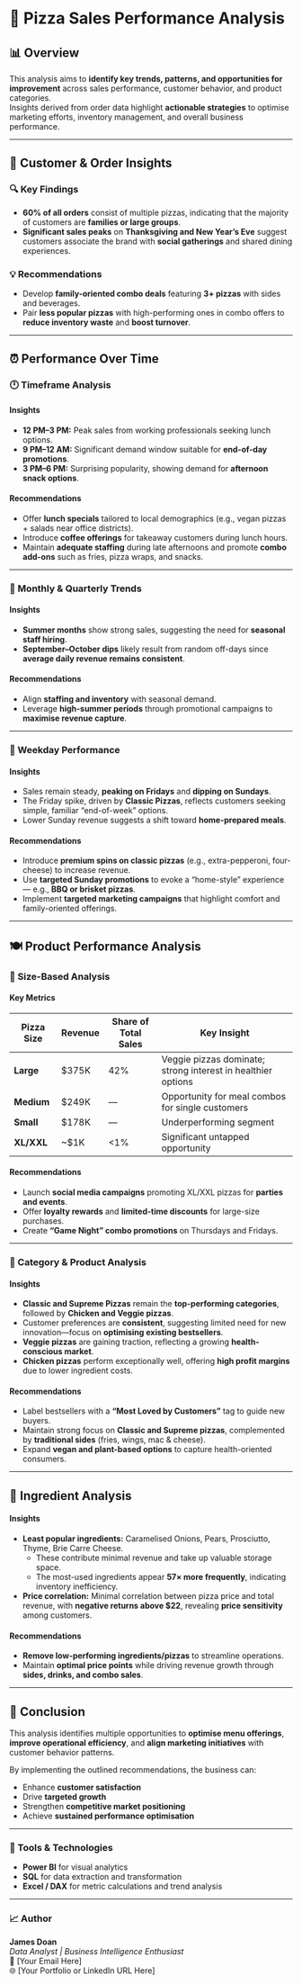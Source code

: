 # 🍕 Pizza Sales Performance Analysis

## 📊 Overview

This analysis aims to **identify key trends, patterns, and opportunities for improvement** across sales performance, customer behavior, and product categories.  
Insights derived from order data highlight **actionable strategies** to optimise marketing efforts, inventory management, and overall business performance.

---

## 👥 Customer & Order Insights

### 🔍 Key Findings
- **60% of all orders** consist of multiple pizzas, indicating that the majority of customers are **families or large groups**.  
- **Significant sales peaks** on **Thanksgiving and New Year’s Eve** suggest customers associate the brand with **social gatherings** and shared dining experiences.

### 💡 Recommendations
- Develop **family-oriented combo deals** featuring **3+ pizzas** with sides and beverages.  
- Pair **less popular pizzas** with high-performing ones in combo offers to **reduce inventory waste** and **boost turnover**.

---

## ⏰ Performance Over Time

### 🕛 Timeframe Analysis

#### Insights
- **12 PM–3 PM:** Peak sales from working professionals seeking lunch options.  
- **9 PM–12 AM:** Significant demand window suitable for **end-of-day promotions**.  
- **3 PM–6 PM:** Surprising popularity, showing demand for **afternoon snack options**.

#### Recommendations
- Offer **lunch specials** tailored to local demographics (e.g., vegan pizzas + salads near office districts).  
- Introduce **coffee offerings** for takeaway customers during lunch hours.  
- Maintain **adequate staffing** during late afternoons and promote **combo add-ons** such as fries, pizza wraps, and snacks.

---

### 📅 Monthly & Quarterly Trends

#### Insights
- **Summer months** show strong sales, suggesting the need for **seasonal staff hiring**.  
- **September–October dips** likely result from random off-days since **average daily revenue remains consistent**.

#### Recommendations
- Align **staffing and inventory** with seasonal demand.  
- Leverage **high-summer periods** through promotional campaigns to **maximise revenue capture**.

---

### 📆 Weekday Performance

#### Insights
- Sales remain steady, **peaking on Fridays** and **dipping on Sundays**.  
- The Friday spike, driven by **Classic Pizzas**, reflects customers seeking simple, familiar “end-of-week” options.  
- Lower Sunday revenue suggests a shift toward **home-prepared meals**.

#### Recommendations
- Introduce **premium spins on classic pizzas** (e.g., extra-pepperoni, four-cheese) to increase revenue.  
- Use **targeted Sunday promotions** to evoke a “home-style” experience — e.g., **BBQ or brisket pizzas**.  
- Implement **targeted marketing campaigns** that highlight comfort and family-oriented offerings.

---

## 🍽️ Product Performance Analysis

### 📏 Size-Based Analysis

#### Key Metrics
| Pizza Size | Revenue | Share of Total Sales | Key Insight |
|-------------|----------|----------------------|--------------|
| **Large**   | $375K    | 42%                  | Veggie pizzas dominate; strong interest in healthier options |
| **Medium**  | $249K    | —                    | Opportunity for meal combos for single customers |
| **Small**   | $178K    | —                    | Underperforming segment |
| **XL/XXL**  | ~$1K     | <1%                  | Significant untapped opportunity |

#### Recommendations
- Launch **social media campaigns** promoting XL/XXL pizzas for **parties and events**.  
- Offer **loyalty rewards** and **limited-time discounts** for large-size purchases.  
- Create **“Game Night” combo promotions** on Thursdays and Fridays.

---

### 🍕 Category & Product Analysis

#### Insights
- **Classic and Supreme Pizzas** remain the **top-performing categories**, followed by **Chicken and Veggie pizzas**.  
- Customer preferences are **consistent**, suggesting limited need for new innovation—focus on **optimising existing bestsellers**.  
- **Veggie pizzas** are gaining traction, reflecting a growing **health-conscious market**.  
- **Chicken pizzas** perform exceptionally well, offering **high profit margins** due to lower ingredient costs.

#### Recommendations
- Label bestsellers with a **“Most Loved by Customers”** tag to guide new buyers.  
- Maintain strong focus on **Classic and Supreme pizzas**, complemented by **traditional sides** (fries, wings, mac & cheese).  
- Expand **vegan and plant-based options** to capture health-oriented consumers.

---

## 🧀 Ingredient Analysis

#### Insights
- **Least popular ingredients:** Caramelised Onions, Pears, Prosciutto, Thyme, Brie Carre Cheese.  
  - These contribute minimal revenue and take up valuable storage space.  
  - The most-used ingredients appear **57× more frequently**, indicating inventory inefficiency.  
- **Price correlation:** Minimal correlation between pizza price and total revenue, with **negative returns above $22**, revealing **price sensitivity** among customers.

#### Recommendations
- **Remove low-performing ingredients/pizzas** to streamline operations.  
- Maintain **optimal price points** while driving revenue growth through **sides, drinks, and combo sales**.

---

## 🚀 Conclusion

This analysis identifies multiple opportunities to **optimise menu offerings**, **improve operational efficiency**, and **align marketing initiatives** with customer behavior patterns.  

By implementing the outlined recommendations, the business can:
- Enhance **customer satisfaction**
- Drive **targeted growth**
- Strengthen **competitive market positioning**
- Achieve **sustained performance optimisation**

---

### 🧩 Tools & Technologies
- **Power BI** for visual analytics  
- **SQL** for data extraction and transformation  
- **Excel / DAX** for metric calculations and trend analysis  

---

### 📈 Author
**James Doan**  
_Data Analyst | Business Intelligence Enthusiast_  
📧 [Your Email Here]  
🌐 [Your Portfolio or LinkedIn URL Here]